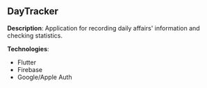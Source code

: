 ## DayTracker
**Description**: Application for recording daily affairs' information and checking statistics.

**Technologies**: 
* Flutter 
* Firebase 
* Google/Apple Auth
    
<!-- <div class="row">
  <img src="https://github.com/Vladislav2147/ANDROID/blob/master/DayTracker/screenshots/Screenshot_20210311_180526.png" width=250/>
  <img src="https://github.com/Vladislav2147/ANDROID/blob/master/DayTracker/screenshots/Screenshot_20210311_180601.png" width=250/>
  <img src="https://github.com/Vladislav2147/ANDROID/blob/master/DayTracker/screenshots/Screenshot_20210311_180706.png" width=250/>
  <img src="https://github.com/Vladislav2147/ANDROID/blob/master/DayTracker/screenshots/Screenshot_20210311_180719.png" width=250/>
  <img src="https://github.com/Vladislav2147/ANDROID/blob/master/DayTracker/screenshots/Screenshot_20210311_180809.png" width=250/>
</div>
 -->

